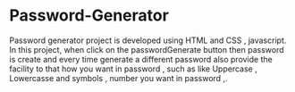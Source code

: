 # Password-Generator
Password generator project is developed using HTML and CSS , javascript. In this project, when click on the passwordGenerate button then password is create and every time generate a different password also provide the facility to that how you want in password , such as like Uppercase , Lowercasse and symbols , number you want in password ,.
